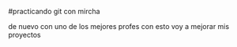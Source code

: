 #practicando git con mircha

de nuevo con uno de los mejores profes
con esto voy a mejorar mis proyectos